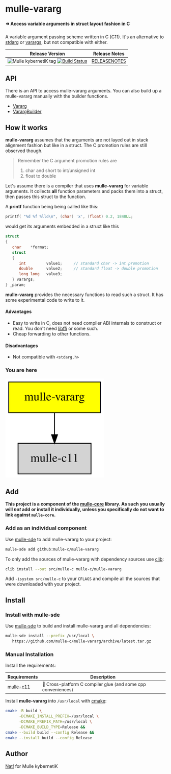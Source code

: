# mulle-vararg

####  ⏪ Access variable arguments in struct layout fashion in C

A variable argument passing scheme written in C (C11). It's an alternative
to
[stdarg](//en.wikipedia.org/wiki/Stdarg.h) or
[varargs](//pubs.opengroup.org/onlinepubs/7908799/xsh/varargs.h.html),
but not compatible with either.


| Release Version                                       | Release Notes
|-------------------------------------------------------|--------------
| ![Mulle kybernetiK tag](https://img.shields.io/github/tag/mulle-c/mulle-vararg.svg?branch=release) [![Build Status](https://github.com/mulle-c/mulle-vararg/workflows/CI/badge.svg?branch=release)](//github.com/mulle-c/mulle-vararg/actions)| [RELEASENOTES](RELEASENOTES.md) |


## API

There is an API to access mulle-vararg arguments. You can also build up
a mulle-vararg manually with the builder functions.

* [Vararg](dox/API_VARARG.md)
* [VarargBuilder](dox/API_VARARG_BUILDER.md)



## How it works

**mulle-vararg** assumes that the arguments are not layed out in stack
alignment fashion but like in a struct. The C promotion rules are still
observed though.

> Remember the C argument promotion rules are
>
> 1. char and short to int/unsigned int
> 2. float to double
>

Let's assume there is a compiler that uses **mulle-vararg** for variable
arguments. It collects **all** function parameters and packs them into a struct,
then passes this struct to the function.

A **printf** function being being called like this:

``` c
printf( "%d %f %lld\n", (char) 'x', (float) 0.2, 1848LL;
```

would get its arguments embedded in a struct like this

``` c
struct
{
   char    *format;
   struct
   {
      int         value1;     // standard char -> int promotion
      double      value2;     // standard float -> double promotion
      long long   value3;
   } varargs;
} _param;
```

**mulle-vararg** provides the necessary functions to read such a struct. It has
some experimental code to write to it.

#### Advantages

* Easy to write in C, does not need compiler ABI internals to construct or
read. You don't need [libffi](//sourceware.org/libffi/) or some such.
* Cheap forwarding to other functions.

#### Disadvantages

* Not compatible with `<stdarg.h>`

### You are here

![Overview](overview.dot.svg)





## Add

**This project is a component of the [mulle-core](//github.com/mulle-core/mulle-core) library. As such you usually will *not* add or install it
individually, unless you specifically do not want to link against
`mulle-core`.**


### Add as an individual component

Use [mulle-sde](//github.com/mulle-sde) to add mulle-vararg to your project:

``` sh
mulle-sde add github:mulle-c/mulle-vararg
```

To only add the sources of mulle-vararg with dependency
sources use [clib](https://github.com/clibs/clib):


``` sh
clib install --out src/mulle-c mulle-c/mulle-vararg
```

Add `-isystem src/mulle-c` to your `CFLAGS` and compile all the sources that were downloaded with your project.


## Install

### Install with mulle-sde

Use [mulle-sde](//github.com/mulle-sde) to build and install mulle-vararg and all dependencies:

``` sh
mulle-sde install --prefix /usr/local \
   https://github.com/mulle-c/mulle-vararg/archive/latest.tar.gz
```

### Manual Installation

Install the requirements:

| Requirements                                 | Description
|----------------------------------------------|-----------------------
| [mulle-c11](https://github.com/mulle-c/mulle-c11)             | 🔀 Cross-platform C compiler glue (and some cpp conveniences)

Install **mulle-vararg** into `/usr/local` with [cmake](https://cmake.org):

``` sh
cmake -B build \
      -DCMAKE_INSTALL_PREFIX=/usr/local \
      -DCMAKE_PREFIX_PATH=/usr/local \
      -DCMAKE_BUILD_TYPE=Release &&
cmake --build build --config Release &&
cmake --install build --config Release
```


## Author

[Nat!](https://mulle-kybernetik.com/weblog) for Mulle kybernetiK



